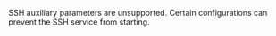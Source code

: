 SSH auxiliary parameters are unsupported.
Certain configurations can prevent the SSH service from starting.
